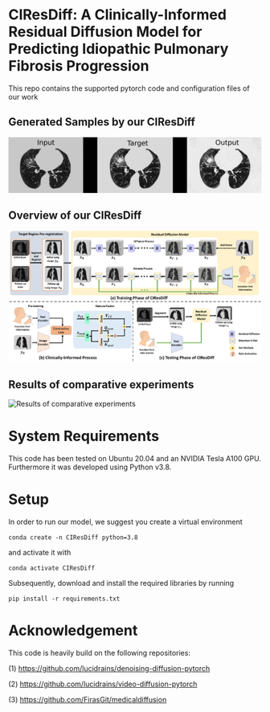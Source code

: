 # CIResDiff: A Clinically-Informed Residual Diffusion Model for Predicting Idiopathic Pulmonary Fibrosis Progression
This repo contains the supported pytorch code and configuration files of our work

## Generated Samples by our CIResDiff
![Generated Samples by our CIResDiff](assets/sample.gif)

## Overview of our CIResDiff
![Overview of our CIResDiff](assets/fig_framework.png)


## Results of comparative experiments
![Results of comparative experiments](assets/result.png)


# System Requirements
This code has been tested on Ubuntu 20.04 and an NVIDIA Tesla A100 GPU. Furthermore it was developed using Python v3.8. 


# Setup
In order to run our model, we suggest you create a virtual environment 
```
conda create -n CIResDiff python=3.8
``` 
and activate it with 
```
conda activate CIResDiff
```
Subsequently, download and install the required libraries by running 
```
pip install -r requirements.txt
```




# Acknowledgement
This code is heavily build on the following repositories:

(1) https://github.com/lucidrains/denoising-diffusion-pytorch

(2) https://github.com/lucidrains/video-diffusion-pytorch

(3) https://github.com/FirasGit/medicaldiffusion